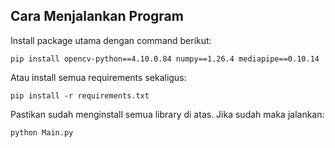 ## Cara Menjalankan Program

Install package utama dengan command berikut:

```
pip install opencv-python==4.10.0.84 numpy==1.26.4 mediapipe==0.10.14
```
Atau install semua requirements sekaligus:

```
pip install -r requirements.txt
```

Pastikan sudah menginstall semua library di atas.
Jika sudah maka jalankan:

```
python Main.py
```
